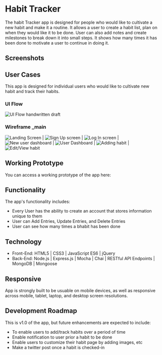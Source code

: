 # Habit Tracker
The habit Tracker app is designed for people who would like to cultivate a new habit and make it a routine. It allows a user to create a habit list, plan on when they would like it to be done. User can also add notes and create  milestones to break down it into small steps. It shows how many times it has been done to motivate a user to continue in doing it.

## Screenshots

## User Cases 
This app is designed for individual users who would like to cultivate new habit and track their habits.

### UI Flow
![UI Flow handwritten draft](https://github.com/mukthaK/habit-tracking-full-stack-capstone/blob/master/images/wireframe/ui-flow-alt.jpg)

### Wireframe _main 
![Landing Screen](https://github.com/mukthaK/habit-tracking-full-stack-capstone/blob/master/images/wireframe/landing-screen.jpg "Landing screen") | ![Sign Up screen](https://github.com/mukthaK/habit-tracking-full-stack-capstone/blob/master/images/wireframe/signup.jpg "Sign Up screen") | ![Log In screen](https://github.com/mukthaK/habit-tracking-full-stack-capstone/blob/master/images/wireframe/login.jpg "Log In screen") | ![New user dashboard](https://github.com/mukthaK/habit-tracking-full-stack-capstone/blob/master/images/wireframe/new-user-dashboard.jpg "New user dashboard") | ![User Dashboard](https://github.com/mukthaK/habit-tracking-full-stack-capstone/blob/master/images/wireframe/user-dashboard.jpg "User Dashboard") | ![Adding habit](https://github.com/mukthaK/habit-tracking-full-stack-capstone/blob/master/images/wireframe/add-new-habit.jpg "Adding Habit") | ![Edit/View habit](https://github.com/mukthaK/habit-tracking-full-stack-capstone/blob/master/images/wireframe/view-habit.jpg "Edit/View habit")

## Working Prototype
You can access a working prototype of the app here: 

## Functionality 
The app's functionality includes:
* Every User has the ability to create an account that stores information unique to them
* User can Add Entries, Update Entries, and Delete Entries
* User can see how many times a bhabit has been done

## Technology
* Front-End: HTML5 | CSS3 | JavaScript ES6 | jQuery
* Back-End: Node.js | Express.js | Mocha | Chai | RESTful API Endpoints | MongoDB | Mongoose

## Responsive
App is strongly built to be usuable on mobile devices, as well as responsive across mobile, tablet, laptop, and desktop screen resolutions.

## Development Roadmap 
This is v1.0 of the app, but future enhancements are expected to include:
* To enable users to add/track habits over a period of time
* Enable notification to user prior a habit to be done
* Enable users to customize their habit page by adding images, etc
* Make a twitter post once a habit is checked-in
